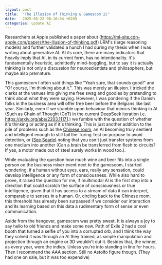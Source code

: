 ```yaml
---
layout: post
title:  "The Illusion of Thinking & Gamescom 25"
date:   2025-08-22 00:10:04 +0200
categories: update AI
---
```


Researchers at Apple published a paper about (https://ml-site.cdn-apple.com/papers/the-illusion-of-thinking.pdf) LRM's (large reasoning models) and further validated a hunch I had during my thesis when I was writing about generative AI.
At its core, there are many indicators that heavily imply that AI, in its current form, has no intentionality. It's fundamentally heuristic, admittedly mind-boggling, but to say it is actually thinking is not only a discussion for neuroscientists and philosophers, but maybe also premature. 

This gamescom I often said things like "Yeah sure, that sounds good!" and "Of course, I'm thinking about it.". This was merely an illusion. I tricked the clerks at the venues into giving me free swag and goodies by pretending to think about what they were saying. However, I was pondering if the Danish folks in the business area will offer free beer before the Belgians like last year. Similarly, even if we stumble upon behaviour that mimics thinking in AI (Such as Chain of Thought (CoT) in the current DeepSeek iteration i.e. https://arxiv.org/abs/2203.11171.) we fumble with the question of whether it's thinking or acting as if it's thinking. This is just another addition to the pile of problems such as the [Chinese room](https://en.wikipedia.org/wiki/Chinese_room), an AI becoming truly sentient and intelligent enough to still fail the Turing Test on purpose to avoid detection, or [(See Searle)](https://mitpress.mit.edu/9780262691543/the-rediscovery-of-the-mind/) noting that you can't just transfer systems from one medium into another (Can a brain be transferred from flesh to circuits? If yes, a motor made out of steel surely works in wood too.).

While evaluating the question how much wine and beer fits into a single person on the business mixer event next to the gamescom, I started wondering, if a human without eyes, ears, really any sensation, could develop intelligence or any form of consciousness. While also hard to prove, it raised the question for me, if multimodal AI is the first step into a direction that could scratch the surface of consciousness or true intelligence, given that it has access to a stream of data it can interpret, comparable to senses in a human. Or, circling back to the Chinese room, this threshold has already been surpassed if we consider our interaction and its learning based on this data a rudimentary form of sense or even communication.

Aside from the hangover, gamescom was pretty sweet. It is always a joy to say hello to old friends and make some new. Path of Exile 2 had a cool booth that turned a selfie of you into a corrupted orb, and I think the way they solved it was through an AI they trained, as simple manipulation and projection through an engine or 3D wouldn't cut it.
Besides that, the winner, as every year, were the indies. Unless you're into standing in line for hours. Then I recommend the AAA section. Still no Astolfo figure though. (They had one on sale, but it was too expensive)

